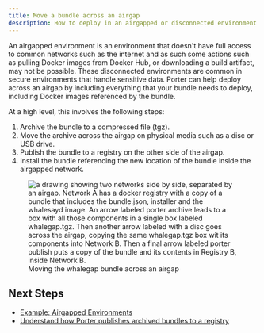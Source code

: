 ```yaml
---
title: Move a bundle across an airgap
description: How to deploy in an airgapped or disconnected environment
---
```


An airgapped environment is an environment that doesn't have full access to common networks such as the internet and as such some actions such as pulling Docker images from Docker Hub, or downloading a build artifact, may not be possible.
These disconnected environments are common in secure environments that handle sensitive data.
Porter can help deploy across an airgap by including everything that your bundle needs to deploy, including Docker images referenced by the bundle.

At a high level, this involves the following steps:

1. Archive the bundle to a compressed file (tgz).
2. Move the archive across the airgap on physical media such as a disc or USB drive.
3. Publish the bundle to a registry on the other side of the airgap.
4. Install the bundle referencing the new location of the bundle inside the airgapped network.

<figure>
    <img src="/administrators/porter-airgap-publish.png" alt="a drawing showing two networks side by side, separated by an airgap. Network A has a docker registry with a copy of a bundle that includes the bundle.json, installer and the whalesayd image. An arrow labeled porter archive leads to a box with all those components in a single box labeled whalegap.tgz. Then another arrow labeled with a disc goes across the airgap, copying the same whalegap.tgz box wit its components into Network B. Then a final arrow labeled porter publish puts a copy of the bundle and its contents in Registry B, inside Network B."/>
    <figcaption>Moving the whalegap bundle across an airgap</figcaption>
</figure>

## Next Steps
* [Example: Airgapped Environments](/examples/airgap/)
* [Understand how Porter publishes archived bundles to a registry](/archive-bundles/)
